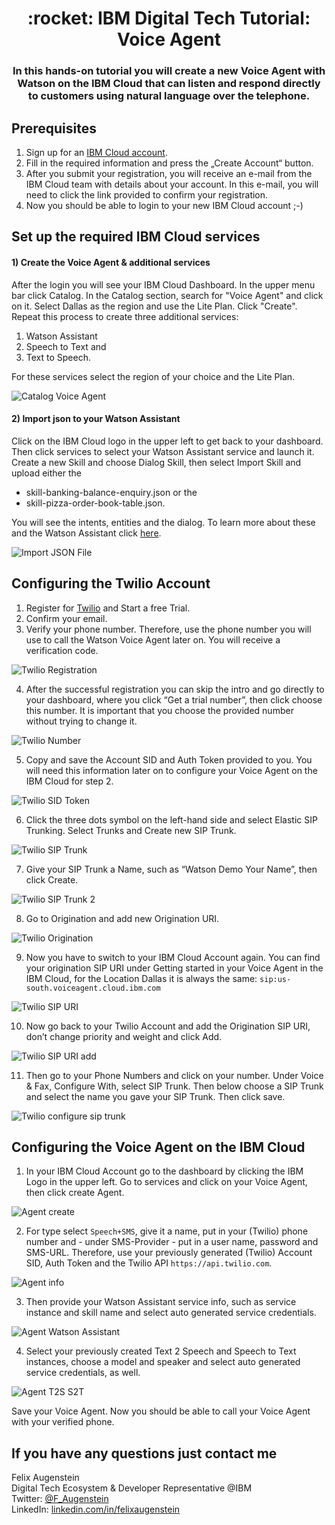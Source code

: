 <h1 align="center" style="border-bottom: none;">:rocket: IBM Digital Tech Tutorial: Voice Agent</h1>
<h3 align="center">In this hands-on tutorial you will create a new Voice Agent with Watson on the IBM Cloud that can listen and respond directly to customers using natural language over the telephone.</h3>

## Prerequisites

1. Sign up for an [IBM Cloud account](https://cloud.ibm.com/registration).
2. Fill in the required information and press the „Create Account“ button.
3. After you submit your registration, you will receive an e-mail from the IBM Cloud team with details about your account. In this e-mail, you will need to click the link provided to confirm your registration.
4. Now you should be able to login to your new IBM Cloud account ;-)

## Set up the required IBM Cloud services

<h4>1) Create the Voice Agent & additional services</h4>
After the login you will see your IBM Cloud Dashboard. In the upper menu bar click Catalog. In the Catalog section, search for "Voice Agent" and click on it. Select Dallas as the region and use the Lite Plan. Click "Create".
Repeat this process to create three additional services: 

1. Watson Assistant
2. Speech to Text and
3. Text to Speech.

For these services select the region of your choice and the Lite Plan.

![Catalog Voice Agent](readme_images/catalog-voice-agent.png)

<h4>2) Import json to your Watson Assistant</h4>
Click on the IBM Cloud logo in the upper left to get back to your dashboard. Then click services to select your Watson Assistant service and launch it. Create a new Skill and choose Dialog Skill, then select Import Skill and upload either the 

- skill-banking-balance-enquiry.json or the 
- skill-pizza-order-book-table.json. 

You will see the intents, entities and the dialog. To learn more about these and the Watson Assistant click <a href="https://github.com/FelixAugenstein/digital-tech-tutorial-watson-assistant">here</a>.

![Import JSON File](readme_images/import-json-skill.png)

## Configuring the Twilio Account

1. Register for [Twilio](https://www.twilio.com/) and Start a free Trial.
2. Confirm your email.
3. Verify your phone number. Therefore, use the phone number you will use to call the Watson Voice Agent later on. You will receive a verification code.

![Twilio Registration](readme_images/twilio-registration.png)

4. After the successful registration you can skip the intro and go directly to your dashboard, where you click “Get a trial number”, then click choose this number. It is important that you choose the provided number without trying to change it.

![Twilio Number](readme_images/twilio-number.png)

5. Copy and save the Account SID and Auth Token provided to you. You will need this information later on to configure your Voice Agent on the IBM Cloud for step 2.

![Twilio SID Token](readme_images/twilio-sid-token.png)

6. Click the three dots symbol on the left-hand side and select Elastic SIP Trunking. Select Trunks and Create new SIP Trunk.

![Twilio SIP Trunk](readme_images/twilio-sip-trunk.png)

7. Give your SIP Trunk a Name, such as “Watson Demo Your Name”, then click Create.

![Twilio SIP Trunk 2](readme_images/twilio-sip-trunk-2.png)

8. Go to Origination and add new Origination URI.

![Twilio Origination](readme_images/twilio-origination.png)

9. Now you have to switch to your IBM Cloud Account again. You can find your origination SIP URI under Getting started in your Voice Agent in the IBM Cloud, for the Location Dallas it is always the same: `sip:us-south.voiceagent.cloud.ibm.com`

![Twilio SIP URI](readme_images/twilio-sip-uri.png)

10. Now go back to your Twilio Account and add the Origination SIP URI, don’t change priority and weight and click Add.

![Twilio SIP URI add](readme_images/twilio-sip-uri-add.png)

11. Then go to your Phone Numbers and click on your number. Under Voice & Fax, Configure With, select SIP Trunk. Then below choose a SIP Trunk and select the name you gave your SIP Trunk. Then click save.

![Twilio configure sip trunk](readme_images/twilio-configure-sip-trunk.png)

## Configuring the Voice Agent on the IBM Cloud

1. In your IBM Cloud Account go to the dashboard by clicking the IBM Logo in the upper left. Go to services and click on your Voice Agent, then click create Agent.

![Agent create](readme_images/agent-create.png)

2. For type select `Speech+SMS`, give it a name, put in your (Twilio) phone number and - under SMS-Provider - put in a user name, password and SMS-URL. Therefore, use your previously generated (Twilio) Account SID, Auth Token and the Twilio API `https://api.twilio.com`.

![Agent info](readme_images/agent-info.png)

3. Then provide your Watson Assistant service info, such as service instance and skill name and select auto generated service credentials.

![Agent Watson Assistant](readme_images/agent-watson-assistant.png)

4. Select your previously created Text 2 Speech and Speech to Text instances, choose a model and speaker and select auto generated service credentials, as well.

![Agent T2S S2T](readme_images/agent-t2s-s2t.png)

Save your Voice Agent. Now you should be able to call your Voice Agent with your verified phone.

## If you have any questions just contact me
Felix Augenstein<br>
Digital Tech Ecosystem & Developer Representative @IBM<br>
Twitter: [@F_Augenstein](https://twitter.com/F_Augenstein)<br>
LinkedIn: [linkedin.com/in/felixaugenstein](https://www.linkedin.com/in/felixaugenstein/)
